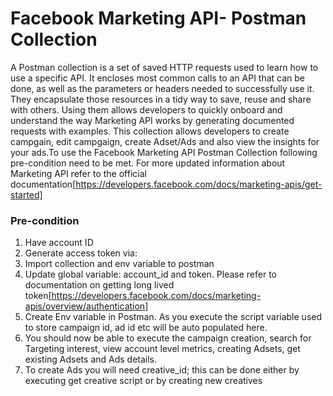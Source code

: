 # Facebook Marketing API- Postman Collection

A Postman collection is a set of saved HTTP requests used to learn how to use a specific API. It encloses most common calls to an API that can be done, as well as the parameters or headers needed to successfully use it. They encapsulate those resources in a tidy way to save, reuse and share with others. Using them allows developers to quickly onboard and understand the way Marketing API works by generating documented requests with examples. This collection allows developers to create campgain, edit campgaign, create Adset/Ads and also view the insights for your ads.To use the Facebook Marketing API Postman Collection following pre-condition need to be met. For more updated information about Marketing API refer to the official documentation[https://developers.facebook.com/docs/marketing-apis/get-started]

### Pre-condition
1. Have account ID
2. Generate access token via:
3. Import collection and env variable to postman
4. Update global variable: account_id and token. Please refer to documentation on getting long lived token[https://developers.facebook.com/docs/marketing-apis/overview/authentication]
5. Create Env variable in Postman. As you execute the script variable used to store campaign id, ad id etc will be auto populated here.
6. You should now be able to execute the campaign creation, search for Targeting interest, view account level metrics, creating Adsets, get existing Adsets and Ads details.
7. To create Ads you will need creative_id; this can be done either by executing get creative script or by creating new creatives
